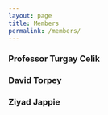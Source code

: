 ```yaml
---
layout: page
title: Members
permalink: /members/
---
```


### Professor Turgay Celik
### David Torpey
### Ziyad Jappie

